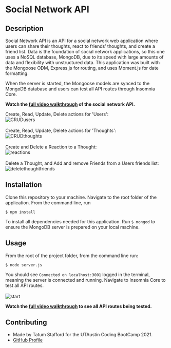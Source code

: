 # Social Network API

## Description
Social Network API is an API for a social network web application where users can share their thoughts, react to friends’ thoughts, and create a friend list. Data is the foundation of social network applications, so this one uses a NoSQL database, MongoDB, due to its speed with large amounts of data and flexibility with unstructured data. This application was built with the Mongoose ODM, Express.js for routing, and uses Moment.js for date formatting. 

When the server is started, the Mongoose models are synced to the MongoDB database and users can test all API routes through Insomnia Core. 

**Watch the [full video walkthrough](https://drive.google.com/file/d/1gQ5wKiwv0dElEVDOgk0EH4jILoh0pR7W/view) of the social network API.**

Create, Read, Update, Delete actions for 'Users': <br>
![CRUDusers](https://user-images.githubusercontent.com/70179648/107980054-3e361f80-6f85-11eb-88de-82e4648aabbd.gif) <br>
<br>
Create, Read, Update, Delete actions for 'Thoughts': <br>
![CRUDthoughts](https://user-images.githubusercontent.com/70179648/107980231-82292480-6f85-11eb-8acb-16d3e8fdeb5f.gif) <br>
<br>
Create and Delete a Reaction to a Thought: <br>
![reactions](https://user-images.githubusercontent.com/70179648/107980288-9836e500-6f85-11eb-9943-bf44e51a6619.gif) <br>
<br>
Delete a Thought, and Add and remove Friends from a Users friends list: <br>
![deletethoughtfriends](https://user-images.githubusercontent.com/70179648/107980346-b4d31d00-6f85-11eb-9f5a-050cfb988d75.gif) <br>

## Installation
Clone this repository to your machine. Navigate to the root folder of the application. From the command line, run
    
    $ npm install
To install all dependencies needed for this application. Run `$ mongod` to ensure the MongoDB server is prepared on your local machine. 

## Usage
From the root of the project folder, from the command line run:
    
    $ node server.js
You should see `Connected on localhost:3001` logged in the terminal, meaning the server is connected and running. Navigate to Insomnia Core to test all API routes. <br> 
<br>
![start](https://user-images.githubusercontent.com/70179648/107981106-18aa1580-6f87-11eb-8e17-01e5ac8c08f1.gif) <br>

**Watch the [full video walkthrough](https://drive.google.com/file/d/1gQ5wKiwv0dElEVDOgk0EH4jILoh0pR7W/view) to see all API routes being tested.** 

## Contributing
- Made by Tatum Stafford for the UTAustin Coding BootCamp 2021. <br>
- [GitHub Profile](https://github.com/tmstafford)
